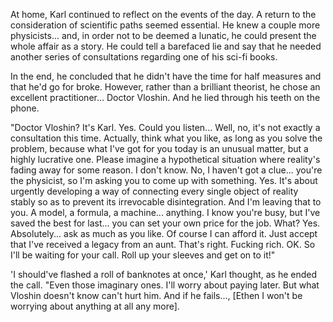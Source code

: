 
At home, Karl continued to reflect on the events of the day. A return to the consideration of scientific paths seemed essential. He knew a couple more physicists... and, in order not to be deemed a lunatic, he could present the whole affair as a story. He could tell a barefaced lie and say that he needed another series of consultations regarding one of his sci-fi books.

In the end, he concluded that he didn't have the time for half measures and that he'd go for broke. However, rather than a brilliant theorist, he chose an excellent practitioner... Doctor Vloshin. And he lied through his teeth on the phone.

"Doctor Vloshin? It's Karl. Yes. Could you listen... Well, no, it's not exactly a consultation this time. Actually, think what you like, as long as you solve the problem, because what I've got for you today is an unusual matter, but a highly lucrative one. Please imagine a hypothetical situation where reality's fading away for some reason. I don't know. No, I haven't got a clue... you're the physicist, so I'm asking you to come up with something. Yes. It's about urgently developing a way of connecting every single object of reality stably so as to prevent its irrevocable disintegration. And I'm leaving that to you. A model, a formula, a machine... anything. I know you're busy, but I've saved the best for last... you can set your own price for the job. What? Yes. Absolutely... ask as much as you like. Of course I can afford it. Just accept that I've received a legacy from an aunt. That's right. Fucking rich. OK. So I'll be waiting for your call. Roll up your sleeves and get on to it\!"

'I should've flashed a roll of banknotes at once,' Karl thought, as he ended the call. "Even those imaginary ones. I'll worry about paying later. But what Vloshin doesn't know can't hurt him. And if he fails..., \[Ethen I won't be worrying about anything at all any more\]. 

